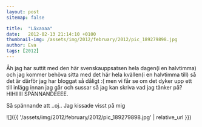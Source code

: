 ```yaml
---
layout: post
sitemap: false

title:  "Läxaaaa"
date:   2012-02-13 21:14:10 +0100
thumbnail-img: /assets/img/2012/february/2012/pic_189279898.jpg
author: Eva
tags: [2012]
---
```


Åh jag har suttit med den här svenskauppsatsen hela dagen(i en halvtimma) och jag kommer behöva sitta med det här hela kvällen(i en halvtimma till) så det är därför jag har bloggat så dåligt :( men vi får se om det dyker upp ett till inlägg innan jag går och sussar så jag kan skriva vad jag tänker på? HIHIIIII SPÄNNANDEEEE. 

Så spännande att ..oj.. Jag kissade visst på mig

![]({{ '/assets/img/2012/february/2012/pic_189279898.jpg'  | relative_url }})

